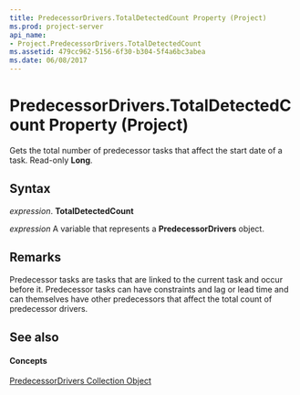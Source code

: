 ```yaml
---
title: PredecessorDrivers.TotalDetectedCount Property (Project)
ms.prod: project-server
api_name:
- Project.PredecessorDrivers.TotalDetectedCount
ms.assetid: 479cc962-5156-6f30-b304-5f4a6bc3abea
ms.date: 06/08/2017
---
```



# PredecessorDrivers.TotalDetectedCount Property (Project)

Gets the total number of predecessor tasks that affect the start date of a task. Read-only  **Long**.


## Syntax

 _expression_. **TotalDetectedCount**

 _expression_ A variable that represents a **PredecessorDrivers** object.


## Remarks

Predecessor tasks are tasks that are linked to the current task and occur before it. Predecessor tasks can have constraints and lag or lead time and can themselves have other predecessors that affect the total count of predecessor drivers.


## See also


#### Concepts


[PredecessorDrivers Collection Object](Project.predecessordrivers.md)
